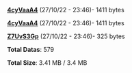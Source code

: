[**4cyVaaA4**](/data/4cyVaaA4.txt) (27/10/22 - 23:46)- 1411 bytes

[**4cyVaaA4**](/data/4cyVaaA4.txt) (27/10/22 - 23:46)- 1411 bytes

[**Z7UvS3Gp**](/data/Z7UvS3Gp.txt) (27/10/22 - 23:46)- 325 bytes

**Total Datas**: 579

**Total Size**: 3.41 MB / 3.4 MB